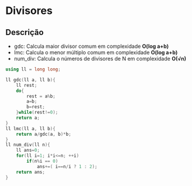 # Divisores

## Descrição 
- gdc: Calcula maior divisor comum em complexidade **O(log a+b)**
- lmc: Calcula o menor múltiplo comum em complexidade **O(log a+b)**
- num_div: Calcula o números de divisores de N em complexidade **O(√n)**

```c++
using ll = long long;

ll gdc(ll a, ll b){
    ll rest;
    do{
        rest = a%b;
        a=b;
        b=rest;
    }while(rest!=0);
    return a;
}
ll lmc(ll a, ll b){
    return a/gdc(a, b)*b;
}
ll num_div(ll n){
    ll ans=0;
    for(ll i=1; i*i<=n; ++i)
        if(n%i == 0)
            ans+=( i==n/i ? 1 : 2);
    return ans;
}
```
<div style="page-break-after: always;"></div>